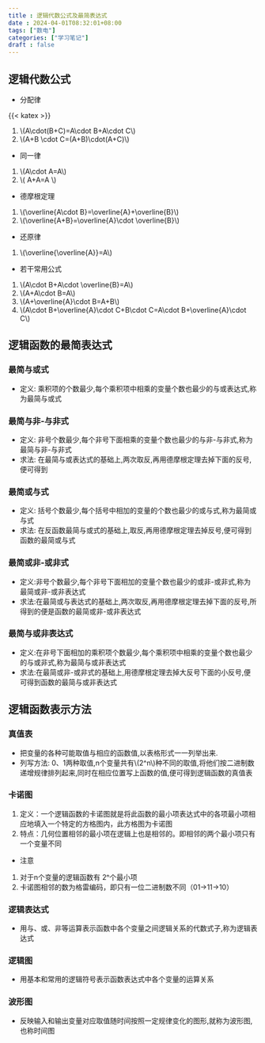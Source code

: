 ```yaml
---
title : 逻辑代数公式及最简表达式
date : 2024-04-01T08:32:01+08:00
tags: ["数电"]
categories: ["学习笔记"]
draft : false
---
```

## 逻辑代数公式
- 分配律  

{{< katex >}}
1. \\(A\cdot(B+C)=A\cdot B+A\cdot C\\)  
2. \\(A+B \cdot C=(A+B)\cdot(A+C)\\)
- 同一律  
1. \\(A\cdot A=A\\)
2. \\( A+A=A \\)
- 德摩根定理
1. \\(\overline{A\cdot B}=\overline{A}+\overline{B}\\)  
2. \\(\overline{A+B}=\overline{A}\cdot \overline{B}\\)
- 还原律  
1. \\(\overline{\overline{A}}=A\\) 
- 若干常用公式  
1. \\(A\cdot B+A\cdot \overline{B}=A\\)  
2. \\(A+A\cdot B=A\\)  
3. \\(A+\overline{A}\cdot B=A+B\\)  
4. \\(A\cdot B+\overline{A}\cdot C+B\cdot C=A\cdot B+\overline{A}\cdot C\\)  
## 逻辑函数的最简表达式
### 最简与或式
- 定义: 乘积项的个数最少,每个乘积项中相乘的变量个数也最少的与或表达式,称为最简与或式
### 最简与非-与非式
- 定义: 非号个数最少,每个非号下面相乘的变量个数也最少的与非-与非式,称为最简与非-与非式
- 求法: 在最简与或表达式的基础上,两次取反,再用德摩根定理去掉下面的反号,便可得到 
### 最简或与式
- 定义: 括号个数最少,每个括号中相加的变量的个数也最少的或与式,称为最简或与式
- 求法: 在反函数最简与或式的基础上,取反,再用德摩根定理去掉反号,便可得到函数的最简或与式 
### 最简或非-或非式 
- 定义:非号个数最少,每个非号下面相加的变量个数也最少的或非-或非式,称为最简或非-或非表达式
- 求法:在最简或与表达式的基础上,两次取反,再用德摩根定理去掉下面的反号,所得到的便是函数的最简或非-或非表达式
### 最简与或非表达式
- 定义:在非号下面相加的乘积项个数最少,每个乘积项中相乘的变量个数也最少的与或非式,称为最简与或非表达式
- 求法:在最简或非-或非式的基础上,用德摩根定理去掉大反号下面的小反号,便可得到函数的最简与或非表达式
## 逻辑函数表示方法
### 真值表
- 把变量的各种可能取值与相应的函数值,以表格形式一一列举出来.
- 列写方法: 0、1两种取值,n个变量共有\\(2^n\\)种不同的取值,将他们按二进制数递增规律排列起来,同时在相应位置写上函数的值,便可得到逻辑函数的真值表
### 卡诺图
1. 定义：一个逻辑函数的卡诺图就是将此函数的最小项表达式中的各项最小项相应地填入一个特定的方格图内，此方格图为卡诺图
2. 特点：几何位置相邻的最小项在逻辑上也是相邻的。即相邻的两个最小项只有一个变量不同
- 注意
1. 对于n个变量的逻辑函数有 2ⁿ个最小项
2. 卡诺图相邻的数为格雷编码，即只有一位二进制数不同（01->11->10）

### 逻辑表达式
- 用与、或、非等运算表示函数中各个变量之间逻辑关系的代数式子,称为逻辑表达式
### 逻辑图
- 用基本和常用的逻辑符号表示函数表达式中各个变量的运算关系
### 波形图
- 反映输入和输出变量对应取值随时间按照一定规律变化的图形,就称为波形图,也称时间图

